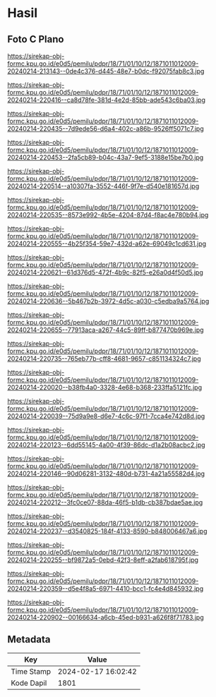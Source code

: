 # Hasil

## Foto C Plano

https://sirekap-obj-formc.kpu.go.id/e0d5/pemilu/pdpr/18/71/01/10/12/1871011012009-20240214-213143--0de4c376-d445-48e7-b0dc-f92075fab8c3.jpg

https://sirekap-obj-formc.kpu.go.id/e0d5/pemilu/pdpr/18/71/01/10/12/1871011012009-20240214-220416--ca8d78fe-381d-4e2d-85bb-ade543c6ba03.jpg

https://sirekap-obj-formc.kpu.go.id/e0d5/pemilu/pdpr/18/71/01/10/12/1871011012009-20240214-220435--7d9ede56-d6a4-402c-a86b-9526ff5071c7.jpg

https://sirekap-obj-formc.kpu.go.id/e0d5/pemilu/pdpr/18/71/01/10/12/1871011012009-20240214-220453--2fa5cb89-b04c-43a7-9ef5-3188e15be7b0.jpg

https://sirekap-obj-formc.kpu.go.id/e0d5/pemilu/pdpr/18/71/01/10/12/1871011012009-20240214-220514--a10307fa-3552-446f-9f7e-d540e181657d.jpg

https://sirekap-obj-formc.kpu.go.id/e0d5/pemilu/pdpr/18/71/01/10/12/1871011012009-20240214-220535--8573e992-4b5e-4204-87d4-f8ac4e780b94.jpg

https://sirekap-obj-formc.kpu.go.id/e0d5/pemilu/pdpr/18/71/01/10/12/1871011012009-20240214-220555--4b25f354-59e7-432d-a62e-69049c1cd631.jpg

https://sirekap-obj-formc.kpu.go.id/e0d5/pemilu/pdpr/18/71/01/10/12/1871011012009-20240214-220621--61d376d5-472f-4b9c-82f5-e26a0d4f50d5.jpg

https://sirekap-obj-formc.kpu.go.id/e0d5/pemilu/pdpr/18/71/01/10/12/1871011012009-20240214-220636--5b467b2b-3972-4d5c-a030-c5edba9a5764.jpg

https://sirekap-obj-formc.kpu.go.id/e0d5/pemilu/pdpr/18/71/01/10/12/1871011012009-20240214-220655--77913aca-a267-44c5-89ff-b877470b969e.jpg

https://sirekap-obj-formc.kpu.go.id/e0d5/pemilu/pdpr/18/71/01/10/12/1871011012009-20240214-220735--765eb77b-cff8-4681-9657-c851134324c7.jpg

https://sirekap-obj-formc.kpu.go.id/e0d5/pemilu/pdpr/18/71/01/10/12/1871011012009-20240214-220020--b38fb4a0-3328-4e68-b368-233ffa5121fc.jpg

https://sirekap-obj-formc.kpu.go.id/e0d5/pemilu/pdpr/18/71/01/10/12/1871011012009-20240214-220039--75d9a9e8-d6e7-4c6c-97f1-7cca4e742d8d.jpg

https://sirekap-obj-formc.kpu.go.id/e0d5/pemilu/pdpr/18/71/01/10/12/1871011012009-20240214-220123--6dd55145-4a00-4f39-86dc-d1a2b08acbc2.jpg

https://sirekap-obj-formc.kpu.go.id/e0d5/pemilu/pdpr/18/71/01/10/12/1871011012009-20240214-220146--90d06281-3132-480d-b731-4a21a55582d4.jpg

https://sirekap-obj-formc.kpu.go.id/e0d5/pemilu/pdpr/18/71/01/10/12/1871011012009-20240214-220212--3fc0ce07-88da-46f5-b1db-cb387bdae5ae.jpg

https://sirekap-obj-formc.kpu.go.id/e0d5/pemilu/pdpr/18/71/01/10/12/1871011012009-20240214-220237--d3540825-184f-4133-8590-b848006467a6.jpg

https://sirekap-obj-formc.kpu.go.id/e0d5/pemilu/pdpr/18/71/01/10/12/1871011012009-20240214-220255--bf9872a5-0ebd-42f3-8eff-a2fab618795f.jpg

https://sirekap-obj-formc.kpu.go.id/e0d5/pemilu/pdpr/18/71/01/10/12/1871011012009-20240214-220359--d5e4f8a5-6971-4410-bcc1-fc4e4d845932.jpg

https://sirekap-obj-formc.kpu.go.id/e0d5/pemilu/pdpr/18/71/01/10/12/1871011012009-20240214-220902--00166634-a6cb-45ed-b931-a626f8f71783.jpg


## Metadata

| Key        | Value               |
| ---------- | ------------------- |
| Time Stamp | 2024-02-17 16:02:42 |
| Kode Dapil | 1801                |



